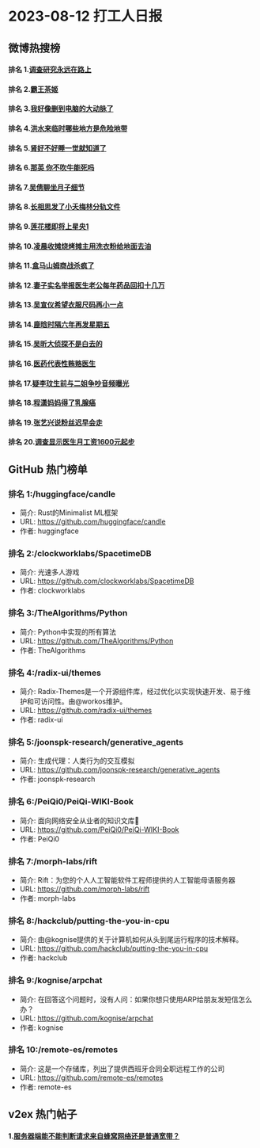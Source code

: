 # 2023-08-12 打工人日报


## 微博热搜榜

#### 排名 1.[调查研究永远在路上](https://s.weibo.com/weibo?q=调查研究永远在路上)
#### 排名 2.[霸王茶姬](https://s.weibo.com/weibo?q=霸王茶姬)
#### 排名 3.[我好像删到电脑的大动脉了](https://s.weibo.com/weibo?q=我好像删到电脑的大动脉了)
#### 排名 4.[洪水来临时哪些地方是危险地带](https://s.weibo.com/weibo?q=洪水来临时哪些地方是危险地带)
#### 排名 5.[肾好不好睡一觉就知道了](https://s.weibo.com/weibo?q=肾好不好睡一觉就知道了)
#### 排名 6.[那英 你不吹牛能死吗](https://s.weibo.com/weibo?q=那英你不吹牛能死吗)
#### 排名 7.[吴倩聊坐月子细节](https://s.weibo.com/weibo?q=吴倩聊坐月子细节)
#### 排名 8.[长相思发了小夭梅林分轨文件](https://s.weibo.com/weibo?q=长相思发了小夭梅林分轨文件)
#### 排名 9.[莲花楼即将上星央1](https://s.weibo.com/weibo?q=莲花楼即将上星央1)
#### 排名 10.[凌晨收摊烧烤摊主用洗衣粉给地面去油](https://s.weibo.com/weibo?q=凌晨收摊烧烤摊主用洗衣粉给地面去油)
#### 排名 11.[盒马山姆商战杀疯了](https://s.weibo.com/weibo?q=盒马山姆商战杀疯了)
#### 排名 12.[妻子实名举报医生老公每年药品回扣十几万](https://s.weibo.com/weibo?q=妻子实名举报医生老公每年药品回扣十几万)
#### 排名 13.[吴宣仪希望衣服尺码再小一点](https://s.weibo.com/weibo?q=吴宣仪希望衣服尺码再小一点)
#### 排名 14.[鹿晗时隔六年再发星期五](https://s.weibo.com/weibo?q=鹿晗时隔六年再发星期五)
#### 排名 15.[吴昕大侦探不是白去的](https://s.weibo.com/weibo?q=吴昕大侦探不是白去的)
#### 排名 16.[医药代表性贿赂医生](https://s.weibo.com/weibo?q=医药代表性贿赂医生)
#### 排名 17.[疑李玟生前与二姐争吵音频曝光](https://s.weibo.com/weibo?q=疑李玟生前与二姐争吵音频曝光)
#### 排名 18.[程潇妈妈得了乳腺癌](https://s.weibo.com/weibo?q=程潇妈妈得了乳腺癌)
#### 排名 19.[张艺兴说粉丝迟早会走](https://s.weibo.com/weibo?q=张艺兴说粉丝迟早会走)
#### 排名 20.[调查显示医生月工资1600元起步](https://s.weibo.com/weibo?q=调查显示医生月工资1600元起步)
## GitHub 热门榜单

### 排名 1:/huggingface/candle
- 简介: Rust的Minimalist ML框架
- URL: https://github.com/huggingface/candle
- 作者: huggingface 

### 排名 2:/clockworklabs/SpacetimeDB
- 简介: 光速多人游戏
- URL: https://github.com/clockworklabs/SpacetimeDB
- 作者: clockworklabs 

### 排名 3:/TheAlgorithms/Python
- 简介: Python中实现的所有算法
- URL: https://github.com/TheAlgorithms/Python
- 作者: TheAlgorithms 

### 排名 4:/radix-ui/themes
- 简介: Radix-Themes是一个开源组件库，经过优化以实现快速开发、易于维护和可访问性。由@workos维护。
- URL: https://github.com/radix-ui/themes
- 作者: radix-ui 

### 排名 5:/joonspk-research/generative_agents
- 简介: 生成代理：人类行为的交互模拟
- URL: https://github.com/joonspk-research/generative_agents
- 作者: joonspk-research 

### 排名 6:/PeiQi0/PeiQi-WIKI-Book
- 简介: 面向网络安全从业者的知识文库🍃
- URL: https://github.com/PeiQi0/PeiQi-WIKI-Book
- 作者: PeiQi0 

### 排名 7:/morph-labs/rift
- 简介: Rift：为您的个人人工智能软件工程师提供的人工智能母语服务器
- URL: https://github.com/morph-labs/rift
- 作者: morph-labs 

### 排名 8:/hackclub/putting-the-you-in-cpu
- 简介: 由@kognise提供的关于计算机如何从头到尾运行程序的技术解释。
- URL: https://github.com/hackclub/putting-the-you-in-cpu
- 作者: hackclub 

### 排名 9:/kognise/arpchat
- 简介: 在回答这个问题时，没有人问：如果你想只使用ARP给朋友发短信怎么办？
- URL: https://github.com/kognise/arpchat
- 作者: kognise 

### 排名 10:/remote-es/remotes
- 简介: 这是一个存储库，列出了提供西班牙合同全职远程工作的公司
- URL: https://github.com/remote-es/remotes
- 作者: remote-es 

## v2ex 热门帖子

#### 1.[服务器端能不能判断请求来自蜂窝网络还是普通宽带？](https://www.v2ex.com/t/964620#reply1)

